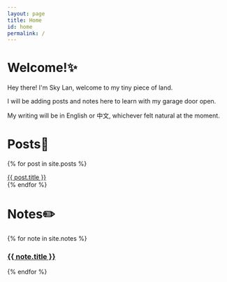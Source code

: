 ```yaml
---
layout: page
title: Home
id: home
permalink: /
---
```


# Welcome!✨

Hey there! I'm Sky Lan, welcome to my tiny piece of land.

I will be adding posts and notes here to learn with my garage door open.

My writing will be in English or 中文, whichever felt natural at the moment.

# Posts🧐

{% for post in site.posts %}
  <article>
      <a href="{{ post.url }}">
        {{ post.title }}
      </a>
  </article>
{% endfor %}

# Notes✏️
{% for note in site.notes %}
  <article>
    <h3>
      <a href="{{ note.url }}">
        {{ note.title }}
      </a>
    </h3>
  </article>
{% endfor %}


<style>
  .wrapper {
    max-width: 46em;
  }
</style>
